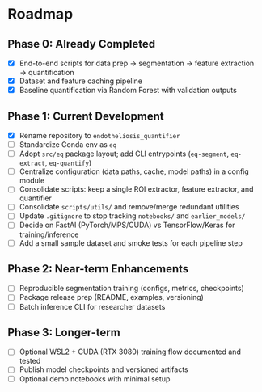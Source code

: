 # Roadmap

## Phase 0: Already Completed
- [x] End-to-end scripts for data prep → segmentation → feature extraction → quantification
- [x] Dataset and feature caching pipeline
- [x] Baseline quantification via Random Forest with validation outputs

## Phase 1: Current Development
- [x] Rename repository to `endotheliosis_quantifier`
- [ ] Standardize Conda env as `eq`
- [ ] Adopt `src/eq` package layout; add CLI entrypoints (`eq-segment`, `eq-extract`, `eq-quantify`)
- [ ] Centralize configuration (data paths, cache, model paths) in a config module
- [ ] Consolidate scripts: keep a single ROI extractor, feature extractor, and quantifier
- [ ] Consolidate `scripts/utils/` and remove/merge redundant utilities
- [ ] Update `.gitignore` to stop tracking `notebooks/` and `earlier_models/`
- [ ] Decide on FastAI (PyTorch/MPS/CUDA) vs TensorFlow/Keras for training/inference
- [ ] Add a small sample dataset and smoke tests for each pipeline step

## Phase 2: Near-term Enhancements
- [ ] Reproducible segmentation training (configs, metrics, checkpoints)
- [ ] Package release prep (README, examples, versioning)
- [ ] Batch inference CLI for researcher datasets

## Phase 3: Longer-term
- [ ] Optional WSL2 + CUDA (RTX 3080) training flow documented and tested
- [ ] Publish model checkpoints and versioned artifacts
- [ ] Optional demo notebooks with minimal setup
